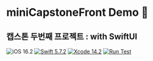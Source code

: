 # miniCapstoneFront Demo 🌷
## 캡스톤 두번째 프로젝트 : with SwiftUI

![iOS 16.2](https://img.shields.io/badge/iOS-16.2-lightgrey?style=flat&color=181717)
[![Swift 5.7.2](https://img.shields.io/badge/Swift-5.7.2-F05138.svg?style=flat&color=F05138)](https://swift.org/download/) 
[![Xcode 14.2](https://img.shields.io/badge/Xcode-14.2-147EFB.svg?style=flat&color=147EFB)](https://apps.apple.com/kr/app/xcode/id497799835?mt=12) 
[![Run Test](https://github.com/swiftie1230/miniCapstoneFront/actions/workflows/swift.yml/badge.svg)](https://github.com/swiftie1230/miniCapstoneFront/actions/workflows/swift.yml)
